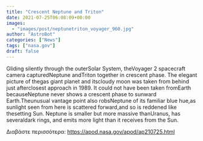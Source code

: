 ```yaml
---
title: "Crescent Neptune and Triton"
date: 2021-07-25T06:08:09+00:00
images:
  - "images/post/neptunetriton_voyager_960.jpg"
author: "AstroBot"
categories: ["News"]
tags: ["nasa.gov"]
draft: false
---
```


Gliding silently through the outerSolar System, theVoyager 2 spacecraft camera capturedNeptune andTriton together in crescent phase.  The elegant picture of thegas giant planet and itscloudy moon was taken from behind just afterclosest approach in 1989.  It could not have been taken fromEarth becauseNeptune never shows a crescent phase to sunward Earth.Theunusual vantage point also robsNeptune of its familiar blue hue,as sunlight seen from here is scattered forward,and so is reddened like thesetting Sun.  Neptune is smaller but more massive thanUranus, has severaldark rings, and emits more light than it receives from the Sun.

Διαβάστε περισσότερα: https://apod.nasa.gov/apod/ap210725.html
